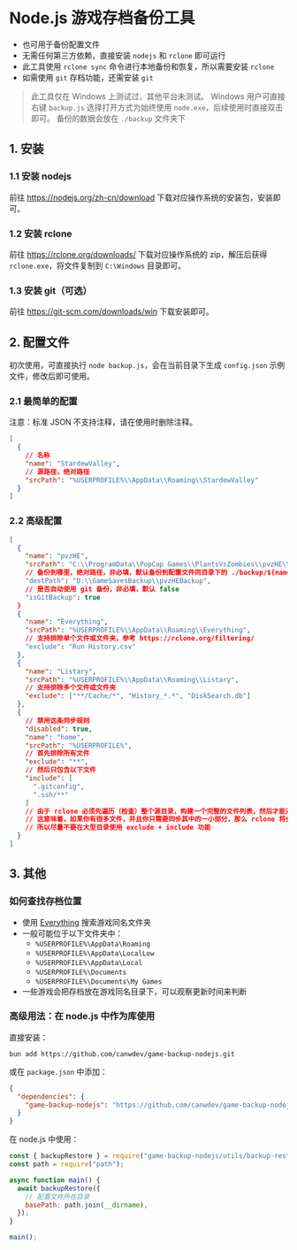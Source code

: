 # Node.js 游戏存档备份工具

- 也可用于备份配置文件
- 无需任何第三方依赖，直接安装 `nodejs` 和 `rclone` 即可运行
- 此工具使用 `rclone sync` 命令进行本地备份和恢复，所以需要安装 `rclone`
- 如需使用 `git` 存档功能，还需安装 `git`

> 此工具仅在 Windows 上测试过，其他平台未测试。
> Windows 用户可直接右键 `backup.js` 选择打开方式为始终使用 `node.exe`，后续使用时直接双击即可。
> 备份的数据会放在 `./backup` 文件夹下

## 1. 安装

### 1.1 安装 nodejs

前往 https://nodejs.org/zh-cn/download 下载对应操作系统的安装包，安装即可。

### 1.2 安装 rclone

前往 https://rclone.org/downloads/ 下载对应操作系统的 zip，解压后获得 `rclone.exe`，将文件复制到 `C:\Windows` 目录即可。

### 1.3 安装 git（可选）

前往 https://git-scm.com/downloads/win 下载安装即可。

## 2. 配置文件

初次使用，可直接执行 `node backup.js`，会在当前目录下生成 `config.json` 示例文件，修改后即可使用。

### 2.1 最简单的配置

注意：标准 JSON 不支持注释，请在使用时删除注释。

```json
[
  {
    // 名称
    "name": "StardewValley",
    // 源路径，绝对路径
    "srcPath": "%USERPROFILE%\\AppData\\Roaming\\StardewValley"
  }
]
```

### 2.2 高级配置

```json
[
  {
    "name": "pvzHE",
    "srcPath": "C:\\ProgramData\\PopCap Games\\PlantsVsZombies\\pvzHE\\yourdata",
    // 备份到哪里，绝对路径，非必填，默认备份到配置文件同目录下的 ./backup/${name} 文件夹
    "destPath": "D:\\GameSavesBackup\\pvzHEBackup",
    // 是否自动使用 git 备份，非必填，默认 false
    "isGitBackup": true
  }
  {
    "name": "Everything",
    "srcPath": "%USERPROFILE%\\AppData\\Roaming\\Everything",
    // 支持排除单个文件或文件夹，参考 https://rclone.org/filtering/
    "exclude": "Run History.csv"
  },
  {
    "name": "Listary",
    "srcPath": "%USERPROFILE%\\AppData\\Roaming\\Listary",
    // 支持排除多个文件或文件夹
    "exclude": ["**/Cache/*", "History_*.*", "DiskSearch.db"]
  },
  {
    // 禁用这条同步规则
    "disabled": true,
    "name": "home",
    "srcPath": "%USERPROFILE%",
    // 首先排除所有文件
    "exclude": "**",
    // 然后只包含以下文件
    "include": [
      ".gitconfig",
      ".ssh/**"
    ]
    // 由于 rclone 必须先遍历（检查）整个源目录，构建一个完整的文件列表，然后才能对这个列表应用你的 --include 和 --exclude 规则。
    // 这意味着，如果你有很多文件，并且你只需要同步其中的一小部分，那么 rclone 将会花费很长时间来遍历整个源目录。
    // 所以尽量不要在大型目录使用 exclude + include 功能
  }
]
```

## 3. 其他

### 如何查找存档位置

- 使用 [Everything](https://www.voidtools.com/zh-cn/downloads/) 搜索游戏同名文件夹
- 一般可能位于以下文件夹中：
  - `%USERPROFILE%\AppData\Roaming`
  - `%USERPROFILE%\AppData\LocalLow`
  - `%USERPROFILE%\AppData\Local`
  - `%USERPROFILE%\Documents`
  - `%USERPROFILE%\Documents\My Games`
- 一些游戏会把存档放在游戏同名目录下，可以观察更新时间来判断

### 高级用法：在 node.js 中作为库使用

直接安装：

```
bun add https://github.com/canwdev/game-backup-nodejs.git
```

或在 `package.json` 中添加：

```json
{
  "dependencies": {
    "game-backup-nodejs": "https://github.com/canwdev/game-backup-nodejs.git"
  }
}
```

在 node.js 中使用：

```js
const { backupRestore } = require("game-backup-nodejs/utils/backup-restore");
const path = require("path");

async function main() {
  await backupRestore({
    // 配置文件所在目录
    basePath: path.join(__dirname),
  });
}

main();
```
